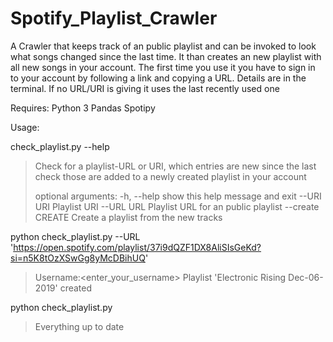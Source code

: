 # Spotify_Playlist_Crawler
A Crawler that keeps track of an public playlist and can be invoked to look what songs changed since the last time.
It than creates an new playlist with all new songs in your account.
The first time you use it you have to sign in to your account by following a link and copying a URL. Details are in the terminal.
If no URL/URI is giving it uses the last recently used one

Requires:
Python 3
Pandas
Spotipy

Usage:

check_playlist.py --help
>
> Check for a playlist-URL or URI, which entries are new since the last check
> those are added to a newly created playlist in your account
>
> optional arguments:
>   -h, --help       show this help message and exit
>   --URI URI        Playlist URI
>   --URL URL        Playlist URL for an public playlist
>   --create CREATE  Create a playlist from the new tracks

python check_playlist.py --URL 'https://open.spotify.com/playlist/37i9dQZF1DX8AliSIsGeKd?si=n5K8tOzXSwGg8yMcDBihUQ'
> Username:<enter_your_username>
> Playlist 'Electronic Rising Dec-06-2019' created

python check_playlist.py
> Everything up to date


